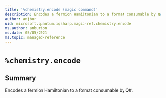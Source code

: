 ```yaml
---
title: '%chemistry.encode (magic command)'
description: Encodes a fermion Hamiltonian to a format consumable by Q#.
author: anjbur
uid: microsoft.quantum.iqsharp.magic-ref.chemistry.encode
ms.author: anburton
ms.date: 05/05/2021
ms.topic: managed-reference
---
```


<!--
    NB: This file has been automatically generated from Microsoft.Quantum.Chemistry.Jupyter.dll,
        please do not manually edit it.

    [DEBUG] JSON source:
        {"Name": "%chemistry.encode", "Documentation": {"Summary": "Encodes a fermion Hamiltonian to a format consumable by Q#.", "Full": null, "Description": null, "Remarks": null, "Examples": null, "SeeAlso": null}, "AssemblyName": "Microsoft.Quantum.Chemistry.Jupyter"}
-->

# `%chemistry.encode`

## Summary

Encodes a fermion Hamiltonian to a format consumable by Q#.
